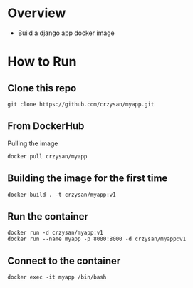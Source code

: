 # Overview

* Build a django app docker image

# How to Run
## Clone this repo
```
git clone https://github.com/crzysan/myapp.git
```

## From DockerHub

Pulling the image
```
docker pull crzysan/myapp
```

## Building the image for the first time
```
docker build . -t crzysan/myapp:v1
```

## Run the container
```
docker run -d crzysan/myapp:v1
docker run --name myapp -p 8000:8000 -d crzysan/myapp:v1
```

## Connect to the container
```
docker exec -it myapp /bin/bash
